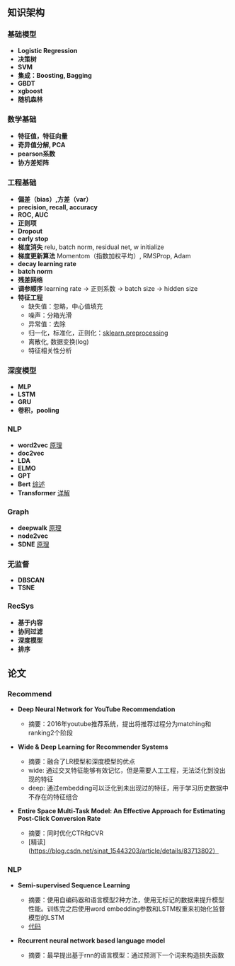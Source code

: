 
## 知识架构
### 基础模型
- **Logistic Regression**
- **决策树**
- **SVM**
- **集成：Boosting, Bagging**
- **GBDT**
- **xgboost**
- **随机森林**

### 数学基础
- **特征值，特征向量**
- **奇异值分解, PCA**
- **pearson系数**
- **协方差矩阵**

### 工程基础
- **偏差（bias）,方差（var）**
- **precision, recall, accuracy**
- **ROC, AUC**
- **正则项**
- **Dropout**
- **early stop**
- **梯度消失** relu, batch norm, residual net, w initialize
- **梯度更新算法** Momentom（指数加权平均）, RMSProp, Adam
- **decay learning rate**
- **batch norm**
- **残差网络**
- **调参顺序** learning rate -> 正则系数 -> batch size -> hidden size 
- **特征工程**
    - 缺失值：忽略，中心值填充
    - 噪声：分箱光滑
    - 异常值：去除
    - 归一化，标准化，正则化：[sklearn.preprocessing](https://scikit-learn.org/stable/modules/preprocessing.html)
    - 离散化, 数据变换(log)
    - 特征相关性分析

### 深度模型
- **MLP**
- **LSTM**
- **GRU**
- **卷积，pooling**


### NLP
- **word2vec** [原理](https://zhuanlan.zhihu.com/p/26306795)
- **doc2vec**
- **LDA**
- **ELMO**
- **GPT**
- **Bert** [综述](https://zhuanlan.zhihu.com/p/49271699)
- **Transformer** [详解](https://medium.com/%E7%A8%8B%E5%BC%8F%E5%B7%A5%E4%BD%9C%E7%B4%A1/autoencoder-%E4%B8%89-self-attention-transformer-c37f719d222)

### Graph
- **deepwalk**  [原理](https://zhuanlan.zhihu.com/p/56380812)
- **node2vec**
- **SDNE** [原理](https://zhuanlan.zhihu.com/p/56637181)

### 无监督
- **DBSCAN**
- **TSNE**

### RecSys
- **基于内容**
- **协同过滤**
- **深度模型**
- **排序**

## 论文
### Recommend
- **Deep Neural Network for YouTube Recommendation**
    - 摘要：2016年youtube推荐系统，提出将推荐过程分为matching和ranking2个阶段

- **Wide & Deep Learning for Recommender Systems**
    - 摘要：融合了LR模型和深度模型的优点
    - wide: 通过交叉特征能够有效记忆，但是需要人工工程，无法泛化到没出现的特征
    - deep: 通过embedding可以泛化到未出现过的特征，用于学习历史数据中不存在的特征组合

- **Entire Space Multi-Task Model: An Effective Approach for Estimating Post-Click Conversion Rate**
    - 摘要：同时优化CTR和CVR
    - [精读](https://blog.csdn.net/sinat_15443203/article/details/83713802）

### NLP
- **Semi-supervised Sequence Learning**
    - 摘要：使用自编码器和语言模型2种方法，使用无标记的数据来提升模型性能。训练完之后使用word embedding参数和LSTM权重来初始化监督模型的LSTM
    - [代码](https://github.com/dongjun-Lee/transfer-learning-text-tf)

- **Recurrent neural network based language model**
    - 摘要：最早提出基于rnn的语言模型：通过预测下一个词来构造损失函数
